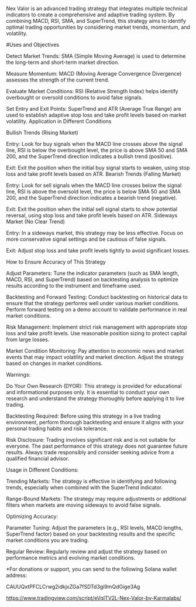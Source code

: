 Nex Valor is an advanced trading strategy that integrates multiple technical indicators to create a comprehensive and adaptive trading system. By combining MACD, RSI, SMA, and SuperTrend, this strategy aims to identify optimal trading opportunities by considering market trends, momentum, and volatility.

#Uses and Objectives

Detect Market Trends: SMA (Simple Moving Average) is used to determine the long-term and short-term market direction.

Measure Momentum: MACD (Moving Average Convergence Divergence) assesses the strength of the current trend.

Evaluate Market Conditions: RSI (Relative Strength Index) helps identify overbought or oversold conditions to avoid false signals.

Set Entry and Exit Points: SuperTrend and ATR (Average True Range) are used to establish adaptive stop loss and take profit levels based on market volatility.
Application in Different Conditions

Bullish Trends (Rising Market)

Entry: Look for buy signals when the MACD line crosses above the signal line, RSI is below the overbought level, the price is above SMA 50 and SMA 200, and the SuperTrend direction indicates a bullish trend (positive).

Exit: Exit the position when the initial buy signal starts to weaken, using stop loss and take profit levels based on ATR.
Bearish Trends (Falling Market)

Entry: Look for sell signals when the MACD line crosses below the signal line, RSI is above the oversold level, the price is below SMA 50 and SMA 200, and the SuperTrend direction indicates a bearish trend (negative).

Exit: Exit the position when the initial sell signal starts to show potential reversal, using stop loss and take profit levels based on ATR.
Sideways Market (No Clear Trend)

Entry: In a sideways market, this strategy may be less effective. Focus on more conservative signal settings and be cautious of false signals.

Exit: Adjust stop loss and take profit levels tightly to avoid significant losses.

How to Ensure Accuracy of This Strategy

Adjust Parameters: Tune the indicator parameters (such as SMA length, MACD, RSI, and SuperTrend) based on backtesting analysis to optimize results according to the instrument and timeframe used.

Backtesting and Forward Testing: Conduct backtesting on historical data to ensure that the strategy performs well under various market conditions. Perform forward testing on a demo account to validate performance in real market conditions.

Risk Management: Implement strict risk management with appropriate stop loss and take profit levels. Use reasonable position sizing to protect capital from large losses.

Market Condition Monitoring: Pay attention to economic news and market events that may impact volatility and market direction. Adjust the strategy based on changes in market conditions.

Warnings:

Do Your Own Research (DYOR): This strategy is provided for educational and informational purposes only. It is essential to conduct your own research and understand the strategy thoroughly before applying it to live trading.

Backtesting Required: Before using this strategy in a live trading environment, perform thorough backtesting and ensure it aligns with your personal trading habits and risk tolerance.

Risk Disclosure: Trading involves significant risk and is not suitable for everyone. The past performance of this strategy does not guarantee future results. Always trade responsibly and consider seeking advice from a qualified financial advisor.

Usage in Different Conditions:

Trending Markets: The strategy is effective in identifying and following trends, especially when combined with the SuperTrend indicator.

Range-Bound Markets: The strategy may require adjustments or additional filters when markets are moving sideways to avoid false signals.

Optimizing Accuracy:

Parameter Tuning: Adjust the parameters (e.g., RSI levels, MACD lengths, SuperTrend factor) based on your backtesting results and the specific market conditions you are trading.

Regular Review: Regularly review and adjust the strategy based on performance metrics and evolving market conditions.

*For donations or support, you can send to the following Solana wallet address:

CAUUQxtPFCLCrwg2idkjxZGa7fSDTd3gi9mQdGige3Ag

https://www.tradingview.com/script/eVqITV2L-Nex-Valor-by-Karmalabs/
